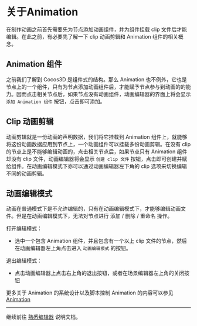# 关于Animation
在制作动画之前首先需要先为节点添加动画组件，并为组件挂载 clip 文件后才能编辑。在此之前，有必要先了解一下 clip 动画剪辑和 Animation 组件的相关概念。

## Animation 组件
之前我们了解到 Cocos3D 是组件式的结构。那么 Animation 也不例外，它也是节点上的一个组件，只有为节点添加动画组件后，才能赋予节点参与到动画的的能力。因而点击相关节点后，如果节点没有动画组件，动画编辑器的界面上将会显示 `添加 Animation 组件` 按钮，点击即可添加。

## Clip 动画剪辑
动画剪辑就是一份动画的声明数据，我们将它挂载到 Animation 组件上，就能够将这份动画数据应用到节点上，一个动画组件可以挂载多份动画剪辑。在没有 clip 的节点上是不能够编辑动画的，点击相关节点后，如果节点只有 Animation 组件却没有 clip 文件，动画编辑器将会显示 `创建 clip 文件` 按钮，点击即可创建并赋给组件。在动画编辑模式下亦可以通过动画编辑器左下角的 clip 选项来切换编辑不同的动画剪辑。

## 动画编辑模式

动画在普通模式下是不允许编辑的，只有在动画编辑模式下，才能够编辑动画文件。但是在动画编辑模式下，无法对节点进行 添加 / 删除 / 重命名 操作。

打开编辑模式：

- 选中一个包含 Animation 组件，并且包含有一个以上 clip 文件的节点，然后在动画编辑器左上角点击进入 `动画编辑模式` 的按钮。

退出编辑模式：

- 点击动画编辑器上点击右上角的退出按钮，或者在场景编辑器左上角的关闭按钮

更多关于 Animation 的系统设计以及脚本控制 Animation 的内容可以参见 [Animation](./../../engine/animation/index.md)

---

继续前往 [熟悉编辑器](animation-editor.md) 说明文档。
